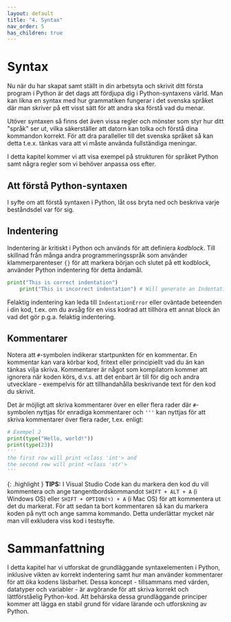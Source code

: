 ```yaml
---
layout: default
title: "4. Syntax"
nav_order: 5
has_children: true
---
```


# Syntax
Nu när du har skapat samt ställt in din arbetsyta och skrivit ditt första program i Python är det dags att fördjupa dig i Python-syntaxens värld. Man kan likna en syntax med hur grammatiken fungerar i det svenska språket där man skriver på ett visst sätt för att andra ska förstå vad du menar.

Utöver syntaxen så finns det även vissa regler och mönster som styr hur ditt "språk" ser ut, vilka säkerställer att datorn kan tolka och förstå dina kommandon korrekt. För att dra paralleller till det svenska språket så kan detta t.e.x. tänkas vara att vi måste använda fullständiga meningar. 

I detta kapitel kommer vi att visa exempel på strukturen för språket Python samt några regler som vi behöver anpassa oss efter.

## Att förstå Python-syntaxen

I syfte om att förstå syntaxen i Python, låt oss bryta ned och beskriva varje beståndsdel var för sig.

## Indentering
Indentering är kritiskt i Python och används för att definiera _kodblock_. Till skillnad från många andra programmeringsspråk som använder klammerparenteser `{}` för att markera början och slutet på ett kodblock, använder Python indentering för detta ändamål.
```python
print("This is correct indentation")
    print("This is incorrect indentation") # Will generate an IndentationError
```
Felaktig indentering kan leda till `IndentationError` eller oväntade beteenden i din kod, t.ex. om du avsåg för en viss kodrad att tillhöra ett annat block än vad det gör p.g.a. felaktig indentering.

## Kommentarer
Notera att `#`-symbolen indikerar startpunkten för en kommentar. En kommentar kan vara körbar kod, fritext eller principiellt vad du än kan tänkas vilja skriva. Kommentarer är något som kompilatorn kommer att ignorera när koden körs, d.v.s. att det enbart är till för dig och andra utvecklare - exempelvis för att tillhandahålla beskrivande text för den kod du skrivit.

Det är möjligt att skriva kommentarer över en eller flera rader där `#`-symbolen nyttjas för enradiga kommentarer och `'''` kan nyttjas för att skriva kommentarer över flera rader, t.ex. enligt: 
```python
# Exempel 2
print(type("Hello, world!"))
print(type(23))
'''
the first row will print <class 'int'> and
the second row will print <class 'str'>
'''
```

{: .highlight }
**TIPS:** I Visual Studio Code kan du markera den kod du vill kommentera och ange tangentbordskommandot `SHIFT + ALT + A` (i Windows OS) eller `SHIFT + OPTION(⌥) + A` (i Mac OS) för att kommentera ut det du markerat. För att sedan ta bort kommentaren så kan du markera koden på nytt och ange samma kommando. Detta underlättar mycket när man vill exkludera viss kod i testsyfte.

# Sammanfattning
I detta kapitel har vi utforskat de grundläggande syntaxelementen i Python, inklusive vikten av korrekt indentering samt hur man använder kommentarer för att öka kodens läsbarhet. Dessa koncept - tillsammans med värden, datatyper och variabler - är avgörande för att skriva korrekt och lättförståelig Python-kod. Att behärska dessa grundläggande principer kommer att lägga en stabil grund för vidare lärande och utforskning av Python.